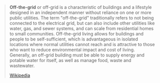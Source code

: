 > **Off-the-grid** or off-grid is a characteristic of buildings and a lifestyle designed in an independent manner without reliance on one or more public utilities. The term "off-the-grid" traditionally refers to not being connected to the electrical grid, but can also include other utilities like water, gas, and sewer systems, and can scale from residential homes to small communities. Off-the-grid living allows for buildings and people to be self-sufficient, which is advantageous in isolated locations where normal utilities cannot reach and is attractive to those who want to reduce environmental impact and cost of living. Generally, an off-grid building must be able to supply energy and potable water for itself, as well as manage food, waste and wastewater.
>
> [Wikipedia](https://en.wikipedia.org/wiki/Off-the-grid)
